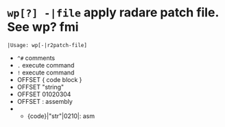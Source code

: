 <!-- TITLE: wp -->

#  **`wp[?] -|file`** apply radare patch file. See wp? fmi


```text
|Usage: wp[-|r2patch-file]
```

-  `^#` comments
-  `.` execute command
-  `!` execute command
-  OFFSET { code block }
-  OFFSET "string"
-  OFFSET 01020304
-  OFFSET : assembly
-  + {code}|"str"|0210|: asm